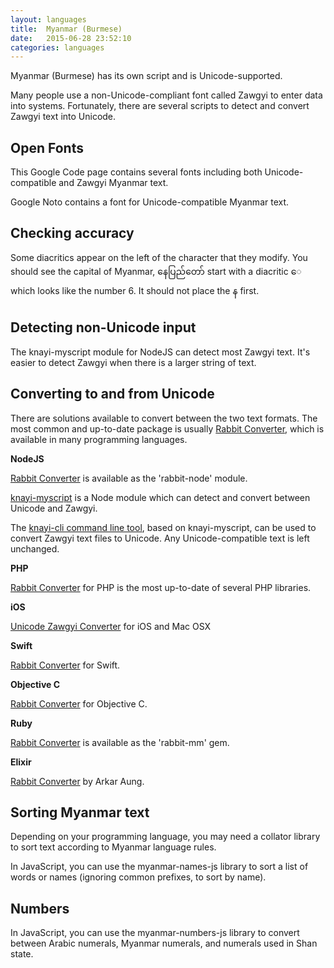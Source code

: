 ```yaml
---
layout: languages
title:  Myanmar (Burmese)
date:   2015-06-28 23:52:10
categories: languages
---
```


Myanmar (Burmese) has its own script and is Unicode-supported.

Many people use a non-Unicode-compliant font called Zawgyi to enter data into systems.
Fortunately, there are several scripts to detect and convert Zawgyi text into Unicode.

## Open Fonts

This Google Code page contains several fonts including both Unicode-compatible and Zawgyi
Myanmar text.

Google Noto contains a font for Unicode-compatible Myanmar text.

## Checking accuracy

Some diacritics appear on the left of the character that they modify. You should see the capital of Myanmar, နေပြည်တော် start with a diacritic ေ which looks like the number 6. It should not place the န first.

## Detecting non-Unicode input

The knayi-myscript module for NodeJS can detect most Zawgyi text. It's easier to detect Zawgyi when there is a larger string of text.

## Converting to and from Unicode

There are solutions available to convert between the two text formats.
The most common and up-to-date package is usually [Rabbit Converter](https://github.com/Rabbit-Converter), which is available in many programming
languages.

**NodeJS**

[Rabbit Converter](https://github.com/Rabbit-Converter/Rabbit-Node) is available as the 'rabbit-node' module.

[knayi-myscript](https://github.com/Rabbit-Converter/Rabbit-Node) is a Node module which can detect and convert between Unicode and Zawgyi.

The [knayi-cli command line tool](https://github.com/mapmeld/knayi-cli), based on knayi-myscript, can be used to convert Zawgyi text files to Unicode. Any Unicode-compatible text is left unchanged.

**PHP**

[Rabbit Converter](https://github.com/Rabbit-Converter/Rabbit-PHP) for PHP is the most
up-to-date of several PHP libraries.

**iOS**

[Unicode Zawgyi Converter](https://github.com/saturngod/Unicode-Zawgyi-Converter) for iOS and Mac OSX

**Swift**

[Rabbit Converter](https://github.com/Rabbit-Converter/Rabbit-Swift) for Swift.

**Objective C**

[Rabbit Converter](https://github.com/Rabbit-Converter/Rabbit-Objc) for Objective C.

**Ruby**

[Rabbit Converter](https://github.com/Rabbit-Converter/Rabbit-Ruby) is available as the 'rabbit-mm' gem.

**Elixir**

[Rabbit Converter](https://github.com/Rabbit-Converter/Rabbit-Elixir) by Arkar Aung.

## Sorting Myanmar text

Depending on your programming language, you may need a collator library to sort text according to Myanmar language rules.

In JavaScript, you can use the myanmar-names-js library to sort a list of words or
names (ignoring common prefixes, to sort by name).

## Numbers

In JavaScript, you can use the myanmar-numbers-js library to convert between Arabic
numerals, Myanmar numerals, and numerals used in Shan state.
